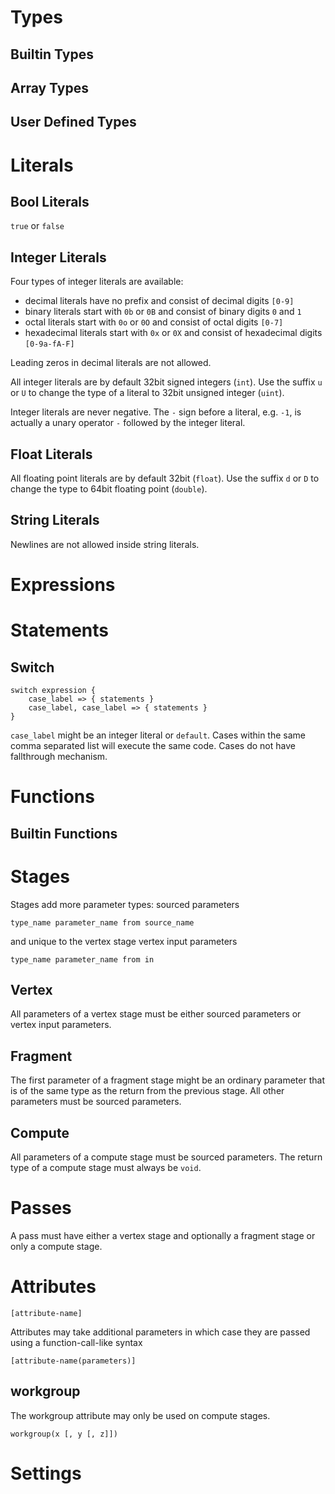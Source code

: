 # Types

## Builtin Types

## Array Types

## User Defined Types

# Literals
## Bool Literals
`true` or `false`
## Integer Literals
Four types of integer literals are available:
 - decimal literals have no prefix and consist of decimal digits `[0-9]`
 - binary literals start with `0b` or `0B` and consist of binary digits `0` and `1`
 - octal literals start with `0o` or `0O` and consist of octal digits `[0-7]`
 - hexadecimal literals start with `0x` or `0X` and consist of hexadecimal digits `[0-9a-fA-F]`

Leading zeros in decimal literals are not allowed.

All integer literals are by default 32bit signed integers (`int`). Use the suffix `u` or `U` to change the type of a literal to 32bit unsigned integer (`uint`).

Integer literals are never negative. The `-` sign before a literal, e.g. `-1`, is actually a unary operator `-` followed by the integer literal.

## Float Literals
All floating point literals are by default 32bit (`float`). Use the suffix `d` or `D` to change the type to 64bit floating point (`double`).

## String Literals
Newlines are not allowed inside string literals.

# Expressions

# Statements
## Switch
```
switch expression {
    case_label => { statements }
    case_label, case_label => { statements }
}
```
`case_label` might be an integer literal or `default`.
Cases within the same comma separated list will execute the same code. Cases do not have fallthrough mechanism.

# Functions

## Builtin Functions

# Stages
Stages add more parameter types: 
sourced parameters
```
type_name parameter_name from source_name
```
and unique to the vertex stage vertex input parameters
```
type_name parameter_name from in
```

## Vertex
All parameters of a vertex stage must be either sourced parameters or vertex input parameters.
## Fragment
The first parameter of a fragment stage might be an ordinary parameter that is of the same type as the return from the previous stage.
All other parameters must be sourced parameters.
## Compute
All parameters of a compute stage must be sourced parameters.
The return type of a compute stage must always be `void`.

# Passes
A pass must have either a vertex stage and optionally a fragment stage or only a compute stage.

# Attributes
```
[attribute-name]
```

Attributes may take additional parameters in which case they are passed using a function-call-like syntax
```
[attribute-name(parameters)]
```

## workgroup
The workgroup attribute may only be used on compute stages.
```
workgroup(x [, y [, z]])
```

# Settings
